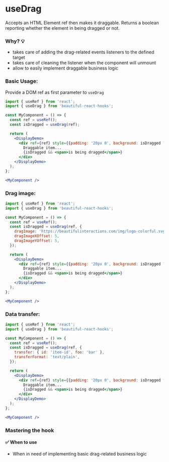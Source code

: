 # useDrag 

Accepts an HTML Element ref then makes it draggable.
Returns a boolean reporting whether the element in being dragged or not.


### Why? 💡

- takes care of adding the drag-related events listeners to the defined target
- takes care of cleaning the listener when the component will unmount
- allow to easily implement draggable business logic

### Basic Usage:

Provide a DOM ref as first parameter to `useDrag`

```jsx harmony
import { useRef } from 'react';
import { useDrag } from 'beautiful-react-hooks'; 

const MyComponent = () => {
  const ref = useRef();
  const isDragged = useDrag(ref);

  return (
    <DisplayDemo>
      <div ref={ref} style={{padding: '20px 0', background: isDragged ? '#BE496E' : '#1D6C8B'}}>
        Draggable item...
        {isDragged && <span>is being dragged</span>}
      </div>
    </DisplayDemo>
  );
};

<MyComponent />
```

### Drag image:

```jsx harmony
import { useRef } from 'react';
import { useDrag } from 'beautiful-react-hooks'; 

const MyComponent = () => {
  const ref = useRef();
  const isDragged = useDrag(ref, {
    dragImage: 'https://beautifulinteractions.com/img/logo-colorful.svg',
    dragImageXOffset: 5,
    dragImageYOffset: 5,
  });

  return (
    <DisplayDemo>
      <div ref={ref} style={{padding: '20px 0', background: isDragged ? '#BE496E' : '#1D6C8B'}}>
        Draggable item...
        {isDragged && <span>is being dragged</span>}
      </div>
    </DisplayDemo>
  );
};

<MyComponent />
```

### Data transfer:

```jsx harmony
import { useRef } from 'react';
import { useDrag } from 'beautiful-react-hooks'; 

const MyComponent = () => {
  const ref = useRef();
  const isDragged = useDrag(ref, {
    transfer: { id: 'item-id', foo: 'bar' },
    transferFormat: 'text/plain',
  });

  return (
    <DisplayDemo>
      <div ref={ref} style={{padding: '20px 0', background: isDragged ? '#BE496E' : '#1D6C8B'}}>
        Draggable item...
        {isDragged && <span>is being dragged</span>}
      </div>
    </DisplayDemo>
  );
};

<MyComponent />
```


### Mastering the hook

#### ✅ When to use
 
- When in need of implementing basic drag-related business logic

